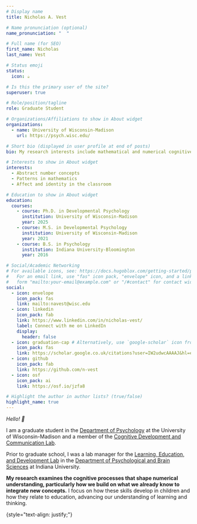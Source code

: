 ```yaml
---
# Display name
title: Nicholas A. Vest

# Name pronunciation (optional)
name_pronunciation: "  "

# Full name (for SEO)
first_name: Nicholas
last_name: Vest

# Status emoji
status:
  icon: ☕️

# Is this the primary user of the site?
superuser: true

# Role/position/tagline
role: Graduate Student

# Organizations/Affiliations to show in About widget
organizations:
  - name: University of Wisconsin-Madison
    url: https://psych.wisc.edu/

# Short bio (displayed in user profile at end of posts)
bio: My research interests include mathematical and numerical cognitive development.

# Interests to show in About widget
interests:
  - Abstract number concepts
  - Patterns in mathematics
  - Affect and identity in the classroom

# Education to show in About widget
education:
  courses:
    - course: Ph.D. in Developmental Psychology
      institution: University of Wisconsin-Madison
      year: 2025
    - course: M.S. in Developmental Psychology
      institution: University of Wisconsin-Madison
      year: 2021
    - course: B.S. in Psychology
      institution: Indiana University-Bloomington
      year: 2016

# Social/Academic Networking
# For available icons, see: https://docs.hugoblox.com/getting-started/page-builder/#icons
#   For an email link, use "fas" icon pack, "envelope" icon, and a link in the
#   form "mailto:your-email@example.com" or "/#contact" for contact widget.
social:
  - icon: envelope
    icon_pack: fas
    link: mailto:navest@wisc.edu
  - icon: linkedin
    icon_pack: fab
    link: https://www.linkedin.com/in/nicholas-vest/
    label: Connect with me on LinkedIn
    display:
      header: false
  - icon: graduation-cap # Alternatively, use `google-scholar` icon from `ai` icon pack
    icon_pack: fas
    link: https://scholar.google.co.uk/citations?user=IW2udwcAAAAJ&hl=en
  - icon: github
    icon_pack: fab
    link: https://github.com/n-vest
  - icon: osf
    icon_pack: ai
    link: https://osf.io/jzfa8

# Highlight the author in author lists? (true/false)
highlight_name: true
---
```

<i>Hello! 👋 </i>

I am a graduate student in the [Department of Psychology](https://psych.wisc.edu/) at the University of Wisconsin-Madison and a member of the [Cognitive Development and Communication Lab](https://alibali.psych.wisc.edu/). 

Prior to graduate school, I was a lab manager for the [Learning, Education, and Development Lab](https://leadlab.sitehost.iu.edu/) in the [Department of Psychological and Brain Sciences](https://psych.indiana.edu/index.html) at Indiana University.

<strong>My research examines the cognitive processes that shape numerical understanding, particularly how we build on what we already know to integrate new concepts.</strong> I focus on how these skills develop in children and how they relate to education, advancing our understanding of learning and thinking.

{style="text-align: justify;"}
